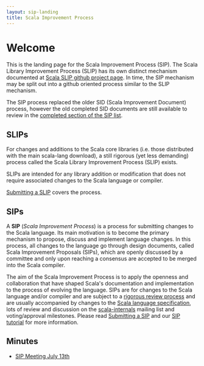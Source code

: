```yaml
---
layout: sip-landing
title: Scala Improvement Process
---
```



# Welcome #

This is the landing page for the Scala Improvement Process (SIP). The
Scala Library Improvement Process (SLIP) has its own distinct mechanism
documented at [Scala SLIP github project page](https://www.github.com/scala/slip).
In time, the SIP mechanism may be split out into a github oriented process 
similar to the SLIP mechanism.

The SIP process replaced the older SID (Scala Improvement Document) process,
however the old completed SID documents are still available to review in the
[completed section of the SIP list](sip-list.html).

## SLIPs

For changes and additions to the Scala core libraries (i.e. those distributed
with the main scala-lang download), a still rigorous (yet less demanding) process
called the Scala Library Improvement Process (SLIP) exists.

SLIPs are intended for any library addition or modification that does not require
associated changes to the Scala language or compiler.

[Submitting a SLIP](./slip-submission.html) covers the process.

## SIPs

A **SIP** (_Scala Improvement Process_) is a process for submitting changes to
the Scala language. Its main motivation is to become the primary mechanism to
propose, discuss and implement language changes. In this process, all changes to
the language go through design documents, called Scala Improvement Proposals
(SIPs), which are openly discussed by a committee and only upon reaching a
consensus are accepted to be merged into the Scala compiler.

The aim of the Scala Improvement Process is to apply the openness and
collaboration that have shaped Scala's documentation and implementation to the
process of evolving the language. SIPs are for changes to the Scala
language and/or compiler and are subject to a
[rigorous review process](./sip-submission.html) and are usually accompanied by
changes to the [Scala language specification](http://www.scala-lang.org/files/archive/spec/2.11/),
lots of review and discussion on
the [scala-internals](https://groups.google.com/forum/#!forum/scala-internals) mailing list
and voting/approval milestones. Please read
[Submitting a SIP](./sip-submission.html) and our [SIP tutorial](./sip-tutorial.html) for
more information.

## Minutes

* [SIP Meeting July 13th](./minutes/_posts/2016-07-15-sip-minutes.md)
